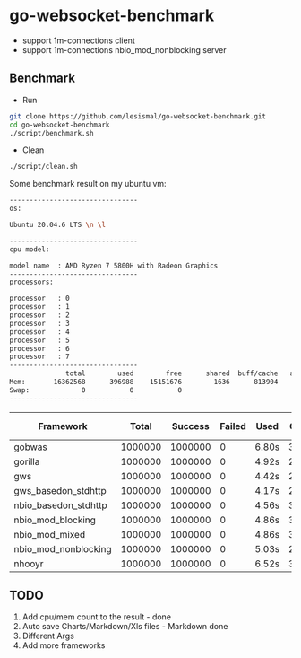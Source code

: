 # go-websocket-benchmark
- support 1m-connections client
- support 1m-connections nbio_mod_nonblocking server

## Benchmark
- Run
```sh
git clone https://github.com/lesismal/go-websocket-benchmark.git
cd go-websocket-benchmark
./script/benchmark.sh
```

- Clean
```sh
./script/clean.sh
```


Some benchmark result on my ubuntu vm:
```sh
--------------------------------
os:

Ubuntu 20.04.6 LTS \n \l

--------------------------------
cpu model:

model name	: AMD Ryzen 7 5800H with Radeon Graphics
--------------------------------
processors:

processor	: 0
processor	: 1
processor	: 2
processor	: 3
processor	: 4
processor	: 5
processor	: 6
processor	: 7
--------------------------------
              total        used        free      shared  buff/cache   available
Mem:       16362568      396988    15151676        1636      813904    15656380
Swap:             0           0           0
--------------------------------
```

|      Framework       |  Total  | Success | Failed | Used  | CPU Avg | MEM Avg |   Avg   |  TPS   |  TP50   |  TP90   |  TP99   |
|      ---             |   ---   |   ---   |  ---   |  ---  |   ---   |   ---   |   ---   |  ---   |   ---   |   ---   |   ---   |
|     gobwas           | 1000000 | 1000000 |   0    | 6.80s | 396.71% | 91.11M  | 13.59us | 146985 | 8.63us  | 31.09us | 73.68us |
|     gorilla          | 1000000 | 1000000 |   0    | 4.92s | 258.53% | 255.65M | 9.83us  | 203196 | 8.55us  | 17.30us | 29.85us |
|      gws             | 1000000 | 1000000 |   0    | 4.42s | 259.79% | 142.47M | 8.84us  | 226012 | 7.80us  | 15.43us | 25.08us |
| gws_basedon_stdhttp  | 1000000 | 1000000 |   0    | 4.17s | 249.58% | 270.57M | 8.33us  | 239920 | 7.33us  | 14.58us | 23.88us |
| nbio_basedon_stdhttp | 1000000 | 1000000 |   0    | 4.56s | 303.26% | 201.21M | 9.10us  | 219425 | 7.77us  | 16.31us | 28.07us |
|  nbio_mod_blocking   | 1000000 | 1000000 |   0    | 4.86s | 330.15% | 182.15M | 9.71us  | 205733 | 8.24us  | 17.61us | 30.21us |
|   nbio_mod_mixed     | 1000000 | 1000000 |   0    | 4.86s | 332.80% | 185.00M | 9.70us  | 205897 | 8.27us  | 17.51us | 29.93us |
| nbio_mod_nonblocking | 1000000 | 1000000 |   0    | 5.03s | 285.31% | 86.80M  | 10.04us | 198945 | 9.16us  | 16.52us | 26.20us |
|     nhooyr           | 1000000 | 1000000 |   0    | 6.52s | 396.90% | 567.91M | 13.02us | 153434 | 10.89us | 21.99us | 48.62us |

## TODO
1. Add cpu/mem count to the result - done
2. Auto save Charts/Markdown/Xls files - Markdown done
3. Different Args
4. Add more frameworks

